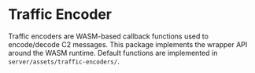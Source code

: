 # Traffic Encoder

Traffic encoders are WASM-based callback functions used to encode/decode C2 messages. This package implements the wrapper API around the WASM runtime. Default functions are implemented in `server/assets/traffic-encoders/`.
